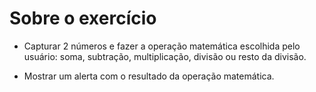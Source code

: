 # Sobre o exercício

- Capturar 2 números e fazer a operação matemática escolhida pelo usuário: soma, subtração, multiplicação, divisão ou resto da divisão.

- Mostrar um alerta com o resultado da operação matemática.